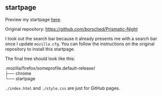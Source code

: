 ## startpage
Preview my startpage [here](https://borsched.github.io/startpage).

Original repository: https://github.com/borsched/Prismatic-Night

I took out the search bar because it already presents me with a search bar once I update `mozilla.cfg`. You can follow the instructions on the original repository to install this startpage.

The final tree should look like this:

.mozilla/firefox/someprofile.default-release/\
├── chrome\
└── startpage

`./index.html` and `./style.css` are just for GitHub pages.
